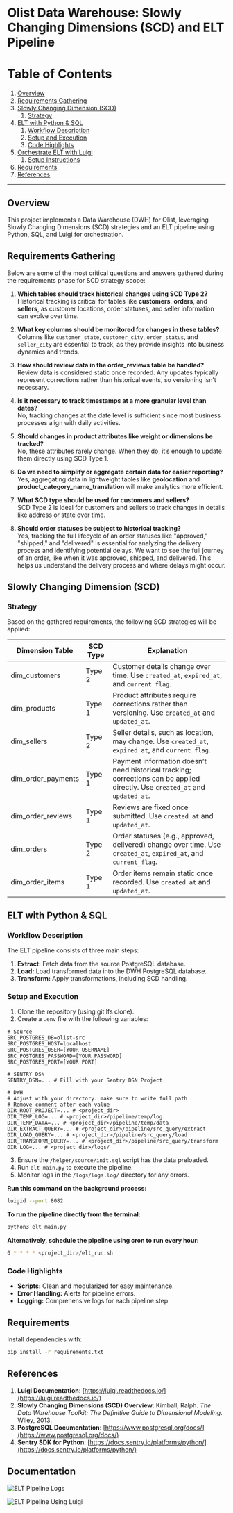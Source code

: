 

# Olist Data Warehouse: Slowly Changing Dimensions (SCD) and ELT Pipeline

# Table of Contents
1. [Overview](#overview)
2. [Requirements Gathering](#requirements-gathering)
3. [Slowly Changing Dimension (SCD)](#slowly-changing-dimension-scd)
   1. [Strategy](#strategy)
4. [ELT with Python & SQL](#elt-with-python--sql)
   1. [Workflow Description](#workflow-description)
   2. [Setup and Execution](#setup-and-execution)
   3. [Code Highlights](#code-highlights)
5. [Orchestrate ELT with Luigi](#orchestrate-elt-with-luigi)
   1. [Setup Instructions](#setup-instructions)
6. [Requirements](#requirements)
7. [References](#references)

---

## Overview
This project implements a Data Warehouse (DWH) for Olist, leveraging Slowly Changing Dimensions (SCD) strategies and an ELT pipeline using Python, SQL, and Luigi for orchestration.

## Requirements Gathering
Below are some of the most critical questions and answers gathered during the requirements phase for SCD strategy scope:

1. **Which tables should track historical changes using SCD Type 2?**  
   Historical tracking is critical for tables like **customers**, **orders**, and **sellers**, as customer locations, order statuses, and seller information can evolve over time.

2. **What key columns should be monitored for changes in these tables?**  
   Columns like `customer_state`, `customer_city`, `order_status`, and `seller_city` are essential to track, as they provide insights into business dynamics and trends.

3. **How should review data in the order_reviews table be handled?**  
   Review data is considered static once recorded. Any updates typically represent corrections rather than historical events, so versioning isn’t necessary.

4. **Is it necessary to track timestamps at a more granular level than dates?**  
   No, tracking changes at the date level is sufficient since most business processes align with daily activities.

5. **Should changes in product attributes like weight or dimensions be tracked?**  
   No, these attributes rarely change. When they do, it’s enough to update them directly using SCD Type 1.

6. **Do we need to simplify or aggregate certain data for easier reporting?**  
   Yes, aggregating data in lightweight tables like **geolocation** and **product_category_name_translation** will make analytics more efficient.

7. **What SCD type should be used for customers and sellers?**  
   SCD Type 2 is ideal for customers and sellers to track changes in details like address or state over time.

8. **Should order statuses be subject to historical tracking?**  
   Yes, tracking the full lifecycle of an order statuses like "approved," "shipped," and "delivered" is essential for analyzing the delivery process and identifying potential delays. We want to see the full journey of an order, like when it was approved, shipped, and delivered. This helps us understand the delivery process and where delays might occur.

## Slowly Changing Dimension (SCD)
### Strategy
Based on the gathered requirements, the following SCD strategies will be applied:

| Dimension Table      | SCD Type | Explanation                                                                 |
|----------------------|----------|-----------------------------------------------------------------------------|
| dim_customers        | Type 2   | Customer details change over time. Use `created_at`, `expired_at`, and `current_flag`. |
| dim_products         | Type 1   | Product attributes require corrections rather than versioning. Use `created_at` and `updated_at`. |
| dim_sellers          | Type 2   | Seller details, such as location, may change. Use `created_at`, `expired_at`, and `current_flag`. |
| dim_order_payments   | Type 1   | Payment information doesn’t need historical tracking; corrections can be applied directly. Use `created_at` and `updated_at`. |
| dim_order_reviews    | Type 1   | Reviews are fixed once submitted. Use `created_at` and `updated_at`.       |
| dim_orders           | Type 2   | Order statuses (e.g., approved, delivered) change over time. Use `created_at`, `expired_at`, and `current_flag`. |
| dim_order_items      | Type 1   | Order items remain static once recorded. Use `created_at` and `updated_at`. |

## ELT with Python & SQL

### Workflow Description
The ELT pipeline consists of three main steps:
1. **Extract:** Fetch data from the source PostgreSQL database.
2. **Load:** Load transformed data into the DWH PostgreSQL database.
3. **Transform:** Apply transformations, including SCD handling.



### Setup and Execution
1. Clone the repository (using git lfs clone).
2. Create a `.env` file with the following variables:

```env
# Source
SRC_POSTGRES_DB=olist-src
SRC_POSTGRES_HOST=localhost
SRC_POSTGRES_USER=[YOUR USERNAME]
SRC_POSTGRES_PASSWORD=[YOUR PASSWORD]
SRC_POSTGRES_PORT=[YOUR PORT]

# SENTRY DSN
SENTRY_DSN=... # Fill with your Sentry DSN Project 

# DWH
# Adjust with your directory. make sure to write full path
# Remove comment after each value
DIR_ROOT_PROJECT=... # <project_dir>
DIR_TEMP_LOG=... # <project_dir>/pipeline/temp/log
DIR_TEMP_DATA=... # <project_dir>/pipeline/temp/data
DIR_EXTRACT_QUERY=... # <project_dir>/pipeline/src_query/extract
DIR_LOAD_QUERY=... # <project_dir>/pipeline/src_query/load
DIR_TRANSFORM_QUERY=... # <project_dir>/pipeline/src_query/transform
DIR_LOG=... # <project_dir>/logs/
```

3. Ensure the `/helper/source/init.sql` script has the data preloaded.
4. Run `elt_main.py` to execute the pipeline.
5. Monitor logs in the `/logs/logs.log/` directory for any errors.

**Run this command on the background process:**
```bash
luigid --port 8082
```

**To run the pipeline directly from the terminal:**
```bash
python3 elt_main.py
```

**Alternatively, schedule the pipeline using cron to run every hour:**
```bash
0 * * * * <project_dir>/elt_run.sh
```

### Code Highlights
- **Scripts:** Clean and modularized for easy maintenance.
- **Error Handling:** Alerts for pipeline errors.
- **Logging:** Comprehensive logs for each pipeline step.

## Requirements
Install dependencies with:
```bash
pip install -r requirements.txt
```

## References
1. **Luigi Documentation**: [https://luigi.readthedocs.io/](https://luigi.readthedocs.io/)
2. **Slowly Changing Dimensions (SCD) Overview**: Kimball, Ralph. *The Data Warehouse Toolkit: The Definitive Guide to Dimensional Modeling*. Wiley, 2013.
3. **PostgreSQL Documentation**: [https://www.postgresql.org/docs/](https://www.postgresql.org/docs/)
4. **Sentry SDK for Python**: [https://docs.sentry.io/platforms/python/](https://docs.sentry.io/platforms/python/)


## Documentation

![ELT Pipeline Logs](img_assets/logs.png)


![ELT Pipeline Using Luigi](img_assets/luigi_8082.png)